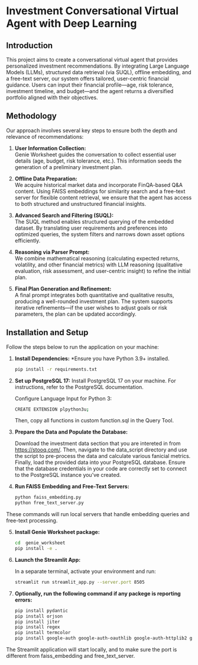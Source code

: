 # Investment Conversational Virtual Agent with Deep Learning

## Introduction
This project aims to create a conversational virtual agent that provides personalized investment recommendations. By integrating Large Language Models (LLMs), structured data retrieval (via SUQL), offline embedding, and a free-text server, our system offers tailored, user-centric financial guidance. Users can input their financial profile—age, risk tolerance, investment timeline, and budget—and the agent returns a diversified portfolio aligned with their objectives.

## Methodology
Our approach involves several key steps to ensure both the depth and relevance of recommendations:

1. **User Information Collection:**  
   Genie Worksheet guides the conversation to collect essential user details (age, budget, risk tolerance, etc.). This information seeds the generation of a preliminary investment plan.

2. **Offline Data Preparation:**  
   We acquire historical market data and incorporate FinQA-based Q&A content. Using FAISS embeddings for similarity search and a free-text server for flexible content retrieval, we ensure that the agent has access to both structured and unstructured financial insights.

3. **Advanced Search and Filtering (SUQL):**  
   The SUQL method enables structured querying of the embedded dataset. By translating user requirements and preferences into optimized queries, the system filters and narrows down asset options efficiently.

4. **Reasoning via Parser Prompt:**  
   We combine mathematical reasoning (calculating expected returns, volatility, and other financial metrics) with LLM reasoning (qualitative evaluation, risk assessment, and user-centric insight) to refine the initial plan.

5. **Final Plan Generation and Refinement:**  
   A final prompt integrates both quantitative and qualitative results, producing a well-rounded investment plan. The system supports iterative refinements—if the user wishes to adjust goals or risk parameters, the plan can be updated accordingly.

## Installation and Setup
Follow the steps below to run the application on your machine:

1. **Install Dependencies:**
   *Ensure you have Python 3.9+ installed.

   ```bash
   pip install -r requirements.txt
   ```
2. **Set up PostgreSQL 17:**
   Install PostgreSQL 17 on your machine. For instructions, refer to the PostgreSQL documentation.

   Configure Language Input for Python 3:
   ```bash
   CREATE EXTENSION plpython3u;
   ```

   Then, copy all functions in custom function.sql in the Query Tool.

3. **Prepare the Data and Populate the Database:**
   
   Download the investment data section that you are intereted in from https://stooq.com/.
   Then, navigate to the data_script directory and use the script to pre-process the data and calculate various fanicial metrics.
   Finally, load the provided data into your PostgreSQL database.
   Ensure that the database credentials in your code are correctly set to connect to the PostgreSQL instance you’ve created.


4. **Run FAISS Embedding and Free-Text Servers:**

   ```bash
   python faiss_embedding.py
   python free_text_server.py
   ```
These commands will run local servers that handle embedding queries and free-text processing.

5. **Install Genie Worksheet package:**
   ```bash
   cd  genie_worksheet
   pip install -e .
   ```

6. **Launch the Streamlit App:**
 
   In a separate terminal, activate your environment and run:

   ```bash
   streamlit run streamlit_app.py --server.port 8505
   ```

7. **Optionally, run the following command if any packege is reporting errors:**
   ```bash
   pip install pydantic
   pip install orjson
   pip install jiter
   pip install regex
   pip install termcolor 
   pip install google-auth google-auth-oauthlib google-auth-httplib2 google-api-python-client
   ```

The Streamlit application will start locally, and to make sure the port is different from faiss_embedding and free_text_server.



